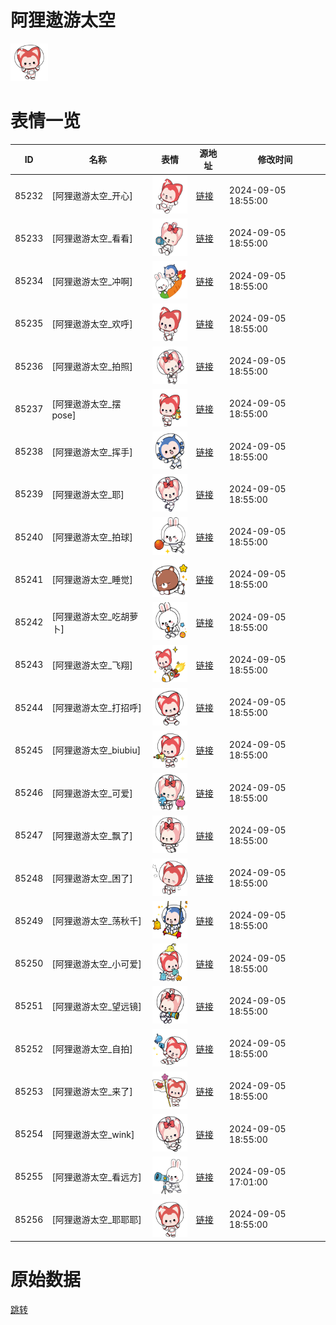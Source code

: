 # 阿狸遨游太空

<img src="./cover.png" height="60" alt="cover" />

# 表情一览

|ID|名称|表情|源地址|修改时间|
|----|----|----|----|----|
|85232|[阿狸遨游太空_开心]|<img src="./pic/085232_%5B阿狸遨游太空_开心%5D.png" height="60" alt="开心"/>|[链接](https://i0.hdslb.com/bfs/garb/dee5cc1ca0642169e3f4045e9838b09c0547a372.png)|2024-09-05 18:55:00|
|85233|[阿狸遨游太空_看看]|<img src="./pic/085233_%5B阿狸遨游太空_看看%5D.png" height="60" alt="看看"/>|[链接](https://i0.hdslb.com/bfs/garb/c2ca8817f78f09b206764adcee09c45d90550400.png)|2024-09-05 18:55:00|
|85234|[阿狸遨游太空_冲啊]|<img src="./pic/085234_%5B阿狸遨游太空_冲啊%5D.png" height="60" alt="冲啊"/>|[链接](https://i0.hdslb.com/bfs/garb/040e5cbe85550f6d047257c892aaeeebef42a6df.png)|2024-09-05 18:55:00|
|85235|[阿狸遨游太空_欢呼]|<img src="./pic/085235_%5B阿狸遨游太空_欢呼%5D.png" height="60" alt="欢呼"/>|[链接](https://i0.hdslb.com/bfs/garb/57103caa9abe7b57c7d1c6fd991847a7149f6d45.png)|2024-09-05 18:55:00|
|85236|[阿狸遨游太空_拍照]|<img src="./pic/085236_%5B阿狸遨游太空_拍照%5D.png" height="60" alt="拍照"/>|[链接](https://i0.hdslb.com/bfs/garb/8001d2da695676a5982d671cacc80665629f9d8f.png)|2024-09-05 18:55:00|
|85237|[阿狸遨游太空_摆pose]|<img src="./pic/085237_%5B阿狸遨游太空_摆pose%5D.png" height="60" alt="摆pose"/>|[链接](https://i0.hdslb.com/bfs/garb/ef99a0151b69b8918fea8722074ce82dc50c1294.png)|2024-09-05 18:55:00|
|85238|[阿狸遨游太空_挥手]|<img src="./pic/085238_%5B阿狸遨游太空_挥手%5D.png" height="60" alt="挥手"/>|[链接](https://i0.hdslb.com/bfs/garb/83b9c39e4cfd77f5bdd77893560f49db7fb8fc4a.png)|2024-09-05 18:55:00|
|85239|[阿狸遨游太空_耶]|<img src="./pic/085239_%5B阿狸遨游太空_耶%5D.png" height="60" alt="耶"/>|[链接](https://i0.hdslb.com/bfs/garb/4c96febcf81dce75c9fc5e3c7db3f1dff75e749e.png)|2024-09-05 18:55:00|
|85240|[阿狸遨游太空_拍球]|<img src="./pic/085240_%5B阿狸遨游太空_拍球%5D.png" height="60" alt="拍球"/>|[链接](https://i0.hdslb.com/bfs/garb/7a2e02ce30a9c1e759f8ec6a0711b7b11a7407c8.png)|2024-09-05 18:55:00|
|85241|[阿狸遨游太空_睡觉]|<img src="./pic/085241_%5B阿狸遨游太空_睡觉%5D.png" height="60" alt="睡觉"/>|[链接](https://i0.hdslb.com/bfs/garb/16b248f85c6d00ba75dfafafa29dd5e00fcaf5a2.png)|2024-09-05 18:55:00|
|85242|[阿狸遨游太空_吃胡萝卜]|<img src="./pic/085242_%5B阿狸遨游太空_吃胡萝卜%5D.png" height="60" alt="吃胡萝卜"/>|[链接](https://i0.hdslb.com/bfs/garb/514ecacd6e46edc8848211c8346f56a862eb4bdd.png)|2024-09-05 18:55:00|
|85243|[阿狸遨游太空_飞翔]|<img src="./pic/085243_%5B阿狸遨游太空_飞翔%5D.png" height="60" alt="飞翔"/>|[链接](https://i0.hdslb.com/bfs/garb/801b32e5310b58798a5e8a10b6b8af72d83a0b5a.png)|2024-09-05 18:55:00|
|85244|[阿狸遨游太空_打招呼]|<img src="./pic/085244_%5B阿狸遨游太空_打招呼%5D.png" height="60" alt="打招呼"/>|[链接](https://i0.hdslb.com/bfs/garb/9efe72528452c44187399adfba914a6a1ba7a6d2.png)|2024-09-05 18:55:00|
|85245|[阿狸遨游太空_biubiu]|<img src="./pic/085245_%5B阿狸遨游太空_biubiu%5D.png" height="60" alt="biubiu"/>|[链接](https://i0.hdslb.com/bfs/garb/fb21e1433017c7a68cb2f608c57f09932eb3bf94.png)|2024-09-05 18:55:00|
|85246|[阿狸遨游太空_可爱]|<img src="./pic/085246_%5B阿狸遨游太空_可爱%5D.png" height="60" alt="可爱"/>|[链接](https://i0.hdslb.com/bfs/garb/906f054c6c8311a4507b8ba925ea18d25a0973a6.png)|2024-09-05 18:55:00|
|85247|[阿狸遨游太空_飘了]|<img src="./pic/085247_%5B阿狸遨游太空_飘了%5D.png" height="60" alt="飘了"/>|[链接](https://i0.hdslb.com/bfs/garb/debd4a7c110e01ff283aa81872f1c7385bd79d6c.png)|2024-09-05 18:55:00|
|85248|[阿狸遨游太空_困了]|<img src="./pic/085248_%5B阿狸遨游太空_困了%5D.png" height="60" alt="困了"/>|[链接](https://i0.hdslb.com/bfs/garb/f25211c1f099f1a93be577ad93d9d141ed293fe5.png)|2024-09-05 18:55:00|
|85249|[阿狸遨游太空_荡秋千]|<img src="./pic/085249_%5B阿狸遨游太空_荡秋千%5D.png" height="60" alt="荡秋千"/>|[链接](https://i0.hdslb.com/bfs/garb/64b89c73ae202655e906dc89cf53392b57e0b9cc.png)|2024-09-05 18:55:00|
|85250|[阿狸遨游太空_小可爱]|<img src="./pic/085250_%5B阿狸遨游太空_小可爱%5D.png" height="60" alt="小可爱"/>|[链接](https://i0.hdslb.com/bfs/garb/94c0a40f07c5a3cf2d2ae41babde26bc126bfea2.png)|2024-09-05 18:55:00|
|85251|[阿狸遨游太空_望远镜]|<img src="./pic/085251_%5B阿狸遨游太空_望远镜%5D.png" height="60" alt="望远镜"/>|[链接](https://i0.hdslb.com/bfs/garb/8799e30b4575d0c0a595b01d67bf7d69c429b057.png)|2024-09-05 18:55:00|
|85252|[阿狸遨游太空_自拍]|<img src="./pic/085252_%5B阿狸遨游太空_自拍%5D.png" height="60" alt="自拍"/>|[链接](https://i0.hdslb.com/bfs/garb/8be24227bdcaa5c490f2a98b336d864a44112ac2.png)|2024-09-05 18:55:00|
|85253|[阿狸遨游太空_来了]|<img src="./pic/085253_%5B阿狸遨游太空_来了%5D.png" height="60" alt="来了"/>|[链接](https://i0.hdslb.com/bfs/garb/e3369e71d8a98d386ffe9d834d4149864f69a215.png)|2024-09-05 18:55:00|
|85254|[阿狸遨游太空_wink]|<img src="./pic/085254_%5B阿狸遨游太空_wink%5D.png" height="60" alt="wink"/>|[链接](https://i0.hdslb.com/bfs/garb/54fcd4f56136c1f9bdeeddf42a8e18f594cc0cb7.png)|2024-09-05 18:55:00|
|85255|[阿狸遨游太空_看远方]|<img src="./pic/085255_%5B阿狸遨游太空_看远方%5D.png" height="60" alt="看远方"/>|[链接](https://i0.hdslb.com/bfs/garb/ec15a6e0d847eb4e5cf5e0386d3423bc6ec8a48b.png)|2024-09-05 17:01:00|
|85256|[阿狸遨游太空_耶耶耶]|<img src="./pic/085256_%5B阿狸遨游太空_耶耶耶%5D.png" height="60" alt="耶耶耶"/>|[链接](https://i0.hdslb.com/bfs/garb/816ccbc80dda216e559683c9448ee43dad7738ea.png)|2024-09-05 18:55:00|

# 原始数据

[跳转](./raw.json)

